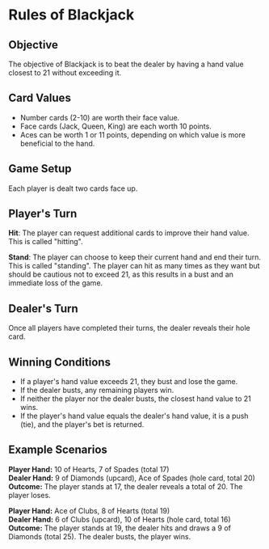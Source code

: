 # Rules of Blackjack

<h2>Objective</h2>
The objective of Blackjack is to beat the dealer by having a hand value closest to 21 without exceeding it.

<h2>Card Values</h2>

<ul>
<li>Number cards (2-10) are worth their face value.</li>

<li>Face cards (Jack, Queen, King) are each worth 10 points.</li>

<li>Aces can be worth 1 or 11 points, depending on which value is more beneficial to the hand.</li>
</ul>

<h2>Game Setup</h2>
Each player is dealt two cards face up.

<h2>Player's Turn</h2>

<b>Hit</b>: The player can request additional cards to improve their hand value. This is called "hitting".

<b>Stand</b>: The player can choose to keep their current hand and end their turn. This is called "standing".
The player can hit as many times as they want but should be cautious not to exceed 21, as this results in a bust and an immediate loss of the game.

<h2>Dealer's Turn</h2>

Once all players have completed their turns, the dealer reveals their hole card.

<h2>Winning Conditions</h2>

<ul>
<li>If a player's hand value exceeds 21, they bust and lose the game.</li>

<li>If the dealer busts, any remaining players win.</li>

<li>If neither the player nor the dealer busts, the closest hand value to 21 wins.</li>

<li>If the player's hand value equals the dealer's hand value, it is a push (tie), and the player's bet is returned.</li>
</ul>

<h2>Example Scenarios</h2>
<b>Player Hand:</b> 10 of Hearts, 7 of Spades (total 17)<br>
<b>Dealer Hand:</b> 9 of Diamonds (upcard), Ace of Spades (hole card, total 20)<br>
<b>Outcome:</b> The player stands at 17, the dealer reveals a total of 20. The player loses.<br>

<b>Player Hand:</b> Ace of Clubs, 8 of Hearts (total 19)<br>
<b>Dealer Hand:</b> 6 of Clubs (upcard), 10 of Hearts (hole card, total 16)<br>
<b>Outcome:</b> The player stands at 19, the dealer hits and draws a 9 of Diamonds (total 25). The dealer busts, the player wins.